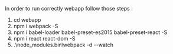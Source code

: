 In order to run correctly webapp follow those steps :
  
  1. cd webapp
  2. npm i webpack -S
  3. npm i babel-loader babel-preset-es2015 babel-preset-react -S
  4. npm i react react-dom -S
  5. .\node_modules\.bin\webpack -d --watch
